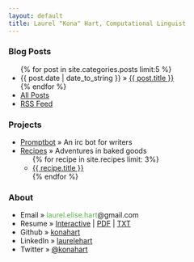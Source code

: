 ```yaml
---
layout: default
title: Laurel "Kona" Hart, Computational Linguist
---
```


<div class="top section">
<h3>Blog Posts</h3>
<ul>
{% for post in site.categories.posts limit:5 %}
<li><span>{{ post.date | date_to_string }}</span> &raquo; <a href="{{ post.url }}">{{ post.title }}</a></li>
{% endfor %}
<li><a href="/posts.html">All Posts</a></li>
<li><a href="/feed.xml">RSS Feed</a></li>
</ul>
</div>

<div class="section">
<h3>Projects</h3>
<ul>
<li><a href="/promptbot">Promptbot</a> &raquo; An irc bot for writers</li>
<li><a href="/recipes">Recipes</a> &raquo; Adventures in baked goods
<ul>
{% for recipe in site.recipes limit: 3%}
<li><span><a href="{{ post.url }}">{{ recipe.title }}</a></span></li>
{% endfor %}
</ul>
</li>
</ul>
</div>

<div class="section">
<h3>About</h3>
<ul>
<li>Email &raquo; <span style="color:#59B34C">laurel.elise.hart</span>&#64;gmail&#46;com</li>
<li>Resume &raquo; <a href="resume">Interactive</a> | <a href="resume/resume.pdf">PDF</a> | <a href="resume/resume.txt">TXT</a></li>
<li>Github &raquo; <a href="http://github.com/konahart">konahart</a></li>
<li>LinkedIn &raquo; <a href="http://www.linkedin.com/in/laurelehart">laurelehart</a></li>
<li>Twitter &raquo; <a href="https://twitter.com/konahart"><span style="color:#000000">@</span>konahart</a></li>
</ul>
</div>
